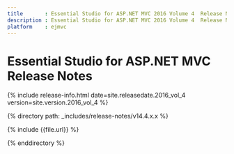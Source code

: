 ```yaml
---
title       : Essential Studio for ASP.NET MVC 2016 Volume 4  Release Notes
description : Essential Studio for ASP.NET MVC 2016 Volume 4  Release Notes
platform    : ejmvc
---
```


# Essential Studio for ASP.NET MVC Release Notes

{% include release-info.html date=site.releasedate.2016_vol_4 version=site.version.2016_vol_4 %} 

{% directory path: _includes/release-notes/v14.4.x.x %}

{% include {{file.url}} %}

{% enddirectory %} 

